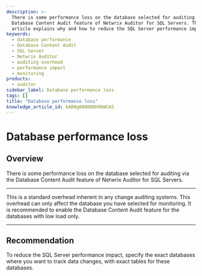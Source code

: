 ```yaml
---
description: >-
  There is some performance loss on the database selected for auditing via the
  Database Content Audit feature of Netwrix Auditor for SQL Servers. This
  article explains why and how to reduce the SQL Server performance impact.
keywords:
  - database performance
  - Database Content Audit
  - SQL Server
  - Netwrix Auditor
  - auditing overhead
  - performance impact
  - monitoring
products:
  - auditor
sidebar_label: Database performance loss
tags: []
title: "Database performance loss"
knowledge_article_id: kA00g000000H9bWCAS
---
```


# Database performance loss

## Overview

There is some performance loss on the database selected for auditing via the Database Content Audit feature of Netwrix Auditor for SQL Servers.

---

This is a standard overhead inherent in any change auditing systems. This overhead can only affect the database you have selected for monitoring. It is recommended to enable the Database Content Audit feature for the databases with low load only.

---

## Recommendation

To reduce the SQL Server performance impact, specify the exact databases where you want to track data changes, with exact tables for these databases.
